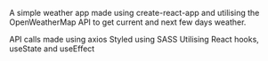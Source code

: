 A simple weather app made using create-react-app and utilising the OpenWeatherMap API to get current and next few days weather.

API calls made using axios
Styled using SASS
Utilising React hooks, useState and useEffect